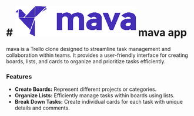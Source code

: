 # # ![mava(Trello clone) logo](src/images/mava-logo.png "mava app") mava app

mava is a Trello clone designed to streamline task management and collaboration within teams. It provides a user-friendly interface for creating boards, lists, and cards to organize and prioritize tasks efficiently.

### Features

- **Create Boards:** Represent different projects or categories.
- **Organize Lists:** Efficiently manage tasks within boards using lists.
- **Break Down Tasks:** Create individual cards for each task with unique details and comments.
